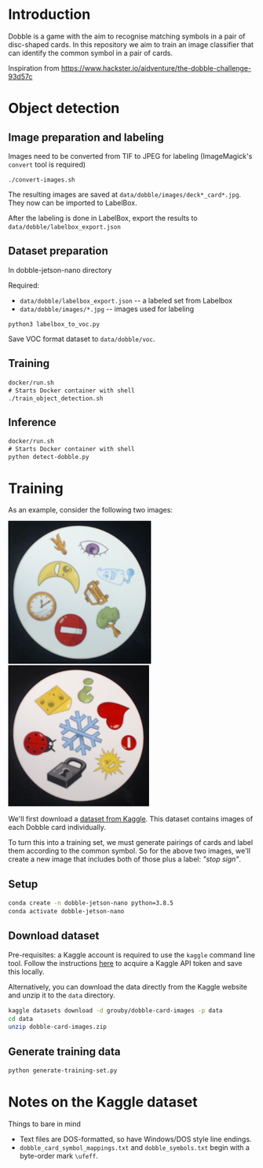 # Introduction

Dobble is a game with the aim to recognise matching symbols in a pair of disc-shaped cards. In this repository we aim to train an image classifier that can identify the common symbol in a pair of cards.

Inspiration from https://www.hackster.io/aidventure/the-dobble-challenge-93d57c


# Object detection

## Image preparation and labeling
Images need to be converted from TIF to JPEG for labeling (ImageMagick's `convert` tool is required)
```
./convert-images.sh
```

The resulting images are saved at `data/dobble/images/deck*_card*.jpg`. They now can be imported to LabelBox. 

After the labeling is done in LabelBox, export the results to `data/dobble/labelbox_export.json`

## Dataset preparation
In dobble-jetson-nano directory

Required: 
* `data/dobble/labelbox_export.json` -- a labeled set from Labelbox
* `data/dobble/images/*.jpg` -- images used for labeling

```
python3 labelbox_to_voc.py
```

Save VOC format dataset to `data/dobble/voc`.

## Training
```
docker/run.sh
# Starts Docker container with shell
./train_object_detection.sh
```

## Inference
```
docker/run.sh
# Starts Docker container with shell
python detect-dobble.py
```


# Training

As an example, consider the following two images:

![](doc/example_1.png)
![](doc/example_2.png)

We'll first download a [dataset from Kaggle](https://www.kaggle.com/grouby/dobble-card-images). This dataset contains images of each Dobble card individually.

To turn this into a training set, we must generate pairings of cards and label them according to the common symbol. So for the above two images, we'll create a new image that includes both of those plus a label: _"stop sign"_.

## Setup

```sh
conda create -n dobble-jetson-nano python=3.8.5
conda activate dobble-jetson-nano
```

## Download dataset

Pre-requisites: a Kaggle account is required to use the `kaggle` command line tool. Follow the instructions [here](https://www.kaggle.com/docs/api) to acquire a Kaggle API token and save this locally.

Alternatively, you can download the data directly from the Kaggle website and unzip it to the `data` directory.

```sh
kaggle datasets download -d grouby/dobble-card-images -p data
cd data
unzip dobble-card-images.zip
```

## Generate training data

```sh
python generate-training-set.py
```

# Notes on the Kaggle dataset

Things to bare in mind

* Text files are DOS-formatted, so have Windows/DOS style line endings.
* `dobble_card_symbol_mappings.txt` and `dobble_symbols.txt` begin with a byte-order mark `\ufeff`.

